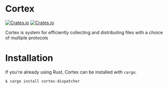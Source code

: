 # Cortex

[![Crates.io](https://img.shields.io/crates/v/cortex-dispatcher.svg)](https://crates.io/crates/cortex-dispatcher)
[![Crates.io](https://img.shields.io/crates/l/cortex-dispatcher.svg)](https://crates.io/crates/cortex-dispatcher)

Cortex is system for efficiently collecting and distributing files with a
choice of multiple protocols

# Installation

If you're already using Rust, Cortex can be installed with `cargo`:

```
$ cargo install cortex-dispatcher
```

